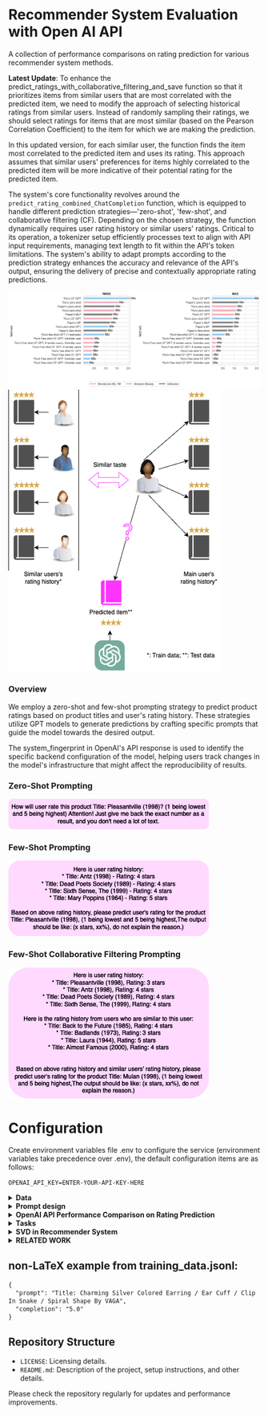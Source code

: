 # Recommender System Evaluation with Open AI API

A collection of performance comparisons on rating prediction for various recommender system methods.

**Latest Update**: To enhance the predict_ratings_with_collaborative_filtering_and_save function so that it prioritizes items from similar users that are most correlated with the predicted item, we need to modify the approach of selecting historical ratings from similar users. Instead of randomly sampling their ratings, we should select ratings for items that are most similar (based on the Pearson Correlation Coefficient) to the item for which we are making the prediction.

In this updated version, for each similar user, the function finds the item most correlated to the predicted item and uses its rating. This approach assumes that similar users' preferences for items highly correlated to the predicted item will be more indicative of their potential rating for the predicted item.

The system's core functionality revolves around the `predict_rating_combined_ChatCompletion` function, which is equipped to handle different prediction strategies—'zero-shot', 'few-shot', and collaborative filtering (CF). Depending on the chosen strategy, the function dynamically requires user rating history or similar users' ratings. Critical to its operation, a tokenizer setup efficiently processes text to align with API input requirements, managing text length to fit within the API's token limitations. The system's ability to adapt prompts according to the prediction strategy enhances the accuracy and relevance of the API's output, ensuring the delivery of precise and contextually appropriate rating predictions.

![performance](code/notebook/images/comparison_plot.png)
![performance](code/notebook/images/diagrams/fewshot_CF_diagram.png)


### Overview

We employ a zero-shot and few-shot prompting strategy to predict product ratings based on product titles and user's rating history. These strategies utilize GPT models to generate predictions by crafting specific prompts that guide the model towards the desired output.

The system_fingerprint in OpenAI's API response is used to identify the specific backend configuration of the model, helping users track changes in the model's infrastructure that might affect the reproducibility of results.

### Zero-Shot Prompting

![Few-Shot Prompt](code/notebook/images/prompts/zero_shot_prompt.png)

### Few-Shot Prompting

![Few-Shot Prompt](code/notebook/images/prompts/few_shot_prompt.png)

### Few-Shot Collaborative Filtering Prompting

![Few-Shot Collaborative Filtering Prompt](code/notebook/images/prompts/fewshot_CF_prompt.png)


# Configuration
Create environment variables file .env to configure the service (environment variables take precedence over .env), the default configuration items are as follows:
```
OPENAI_API_KEY=ENTER-YOUR-API-KEY-HERE
```

<details><summary><b> Data </b></summary>
<p>
Amazon Dataset Description
The Amazon dataset used in this project is divided into two sets: Small Amazon and Large Amazon.

1. **Small Amazon Dataset:**

This dataset is a subset of the main dataset where the 'reviewerID' column is used to filter out users.
Only users with more than 5 ratings are considered.
From these users, records of only 5 unique users are randomly selected using a specific seed.
Dataset Statistics:
+ Number of unique users: 5
+ Number of unique products: 23
+ Number of unique ratings: 4
+ Unique rating values: [5.0, 2.0, 3.0, 4.0]

2. **Large Amazon Dataset:**

This dataset includes all data that has a 'reviewerID'.
Only users with 5 or more ratings are considered.
Dataset Statistics:
+ Number of unique users: 1608
+ Number of unique products: 1879
+ Number of unique ratings: 5
+ Unique rating values: [1.0, 5.0, 4.0, 2.0, 3.0]

Source: https://cseweb.ucsd.edu/~jmcauley/datasets/amazon_v2/

![](code/notebook/images/interaction_venn_diagram.png)

We're attempting to predict product ratings based on item attributes, while avoiding interaction and user-specific details. This makes sense for a zero-shot prediction approach.

**Item Side:**
| Column Name     | Description                                       |
|-----------------|---------------------------------------------------|
| asin            | Unique product ID                                 |
| title           | Name of the product                               |
| feature         | Bullet-point format features of the product       |
| description     | Description of the product                        |
| price           | Price of the product in US dollars                |
| imageURL        | URL of the product image                          |
| imageURLHighRes | URL of the high resolution product image          |
| related         | Related products (also bought, also viewed, etc.) |
| salesRank       | Sales rank information                            |
| brand           | Brand name of the product                         |
| categories      | List of categories the product belongs to         |
| tech1           | The first technical detail table of the product   |
| tech2           | The second technical detail table of the product  |
| similar         | Similar product table                             |
| also_buy        | Products also bought with this item               |
| also_view       | Products also viewed by users who viewed this item|
| details         | Additional details about the product              |
| main_cat        | Main category of the product                      |
| similar_item    | Similar items related to the product              |
| date            | Release date or manufacturing date of the product |
| rank            | Ranking information of the product                |


**Interaction Side:**
| Column Name     | Description                                       |
|-----------------|---------------------------------------------------|
| reviewText      | Text of the review                                |
| overall         | Rating of the product                             |
| summary         | Summary of the review                             |
| unixReviewTime  | Time of the review in unix time                   |
| reviewTime      | Time of the review in raw format                  |
| vote            | Helpful votes count for the review                |
| style           | A dictionary of the product metadata              |
| image           | Images posted by users after receiving the product|

**User Side:**
| Column Name   | Description                               |
|---------------|-------------------------------------------|
| reviewerID    | Unique ID of the reviewer                 |
| reviewerName  | Name of the reviewer                      |
| verified      | Indicates if the review is verified or not|


**Determining the importance of features that impact the rating of a product**
| Feature                  | Description                                                                                                                                       |
|--------------------------|---------------------------------------------------------------------------------------------------------------------------------------------------|
| `title`                  | The product title is the first thing customers see. A clear and accurate title can set appropriate expectations.                                  |
| `brand`                  | Established and reputable brands might receive higher ratings due to brand loyalty and trustworthiness.                                            |
| `price`                  | The cost of the product can influence ratings. If customers feel they received good value for their money, they might rate the product higher.     |
| `feature`                | Special features or unique selling points of the product can impact its utility and the customer's satisfaction.                                  |
| `rank`                   | Products with better sales ranks might be more popular and, therefore, have higher or more consistent ratings.                                     |
| `also_buy` and `also_view` | Products frequently bought or viewed together can provide insights into user preferences and the potential quality or utility of a product.      |
| `main_cat`               | The main category of the product might influence ratings as some categories may inherently have higher or lower ratings.                           |
| `details`                | Detailed specifications or additional information about the product can help set correct customer expectations.                                    |
| `similar_item`           | If customers often compare the product with similar items, it can provide insights into the competitive landscape and the product's standing among its peers. |


</p>
</details>



<details><summary><b> Prompt design</b></summary>
<p>

**References**
https://learn.deeplearning.ai/chatgpt-prompt-eng/lesson/1/introduction

</p>
</details>

<details><summary><b> OpenAI API Performance Comparison on Rating Prediction</b></summary>
<p>


**References:**

[1] Yehuda Koren, Robert Bell, and Chris Volinsky. 2009. Matrix factorization techniques for recommender systems. Computer 42, 8 (2009), 30–37.

[2] Heng-Tze Cheng, Levent Koc, Jeremiah Harmsen, Tal Shaked, Tushar Chandra, Hrishi Aradhye, Glen Anderson, Greg Corrado, Wei Chai, Mustafa Ispir, et al. 2016. Wide & deep learning for recommender systems. In Proceedings of the 1st workshop on deep learning for recommender systems. 7–10.

[3] [https://arxiv.org/pdf/2304.10149.pdf](https://arxiv.org/pdf/2304.10149.pdf)

</p>
</details>

<details><summary><b>Tasks</b></summary>
<p>

# Content-Based Recommendation Systems

# Collaborative Filtering (CF) Recommendation Systems
To adapt our existing OpenAI GPT-based product rating prediction system into a Collaborative Filtering (CF) approach for a recommender system, we need to shift the focus from analyzing individual product attributes to leveraging user-item interactions. Collaborative Filtering primarily uses past interactions (such as ratings) from users to make recommendations. This approach can be user-based, item-based, or a hybrid.

User-Based CF: This involves finding similar users based on their ratings and recommending items that these similar users liked.

Item-Based CF: This involves finding similar items based on how users rated them and recommending these similar items to users.

Matrix Factorization: A more advanced approach, often used in modern recommender systems, where user-item interactions are represented in a matrix, and matrix factorization techniques are used to predict missing ratings.

Incorporate Embeddings: we can use GPT to generate embeddings for items based on their descriptions and other features, and then use these embeddings to find similar items or to enhance the user-item interaction matrix.

![user similarity heat map](code/notebook/images/user_similarity_heatmap.png)



# User-Based Collaborative Filtering Recommender System

## Overview
User-Based Collaborative Filtering with item feature vectors is an advanced technique in recommender systems. It not only considers the ratings given by users to items but also incorporates additional features of the items to enhance the recommendation process.

## User-Item Rating Matrix with Item Features
In this approach, we extend the user-item rating matrix to include a feature vector for each item. Let's denote the extended matrix as \( R \) and the feature vector for item \( i \) as \( \mathbf{f}_i \).

### Matrix Representation
The matrix \( R \) is represented as follows, where \( r_{ij} \) is the rating given by user \( j \) to item \( i \), and \( \mathbf{f}_i \) is the feature vector of item \( i \):


$$
R = 
\begin{pmatrix}
r_{11} & r_{12} & \cdots & r_{1n} & \mathbf{f}_1 \\
r_{21} & r_{22} & \cdots & r_{2n} & \mathbf{f}_2 \\
\vdots & \vdots & \ddots & \vdots & \vdots \\
r_{m1} & r_{m2} & \cdots & r_{mn} & \mathbf{f}_m
\end{pmatrix}
$$


- m represents the total number of items.
- n represents the total number of users.
- r_ij is the rating of the i-th item by the j-th user.
- f_i represents the feature vector of the i-th item.

### Item Feature Vectors
- Feature vectors f_i can include various attributes like title, category, price, etc.
- The dimensionality and nature of these features can vary depending on the application.

## Methodology
1. **Feature Vector Integration**: Incorporate item features into the recommendation algorithm, enriching the user-item interactions with additional item information.
2. **Similarity Computation**: Compute the similarity between users based on their ratings and item features.
3. **Neighborhood Selection**: Select a subset of users (neighbors) who are most similar to the active user, considering both ratings and item features.
4. **Prediction Computation**: Predict the ratings of items not yet rated by the active user, using both user similarity and item features.

## Applications
- Movie Rating Prediction
- E-commerce Amazon Beauty Rating Prediction


## Limitations
- Complexity: Increased computational complexity due to additional item features.
- Feature Selection: The need for effective selection and representation of item features.
- Cold Start Problem: Difficulty in recommending new items with limited feature information.

</p>
</details>


<details><summary><b>SVD in Recommender System</b></summary>
<p>

![image](https://github.com/tnathu-ai/recommender-system/assets/72063833/45f92fdc-32f4-425c-bcd4-dfdb331ca5f4)

</p>
</details>


<details><summary><b>RELATED WORK</b></summary>
<p>
[2305.02182] Uncovering ChatGPT's Capabilities in Recommender Systems (arxiv.org)

Uncovering ChatGPT’s Capabilities in Recommender Systems | Proceedings of the 17th ACM Conference on Recommender Systems

[2309.03613] Evaluating ChatGPT as a Recommender System: A Rigorous Approach (arxiv.org)
(GitHub - sisinflab/Recommender-ChatGPT: The official source code and datasets for the paper titled "Evaluating ChatGPT as a Recommender System: A Rigorous Approach")

[2304.10149] Is ChatGPT a Good Recommender? A Preliminary Study (arxiv.org)
</p>
</details>


## non-LaTeX example from training_data.jsonl:

  ```
  {
    "prompt": "Title: Charming Silver Colored Earring / Ear Cuff / Clip In Snake / Spiral Shape By VAGA", 
    "completion": "5.0"
  }
  ```

## Repository Structure

- `LICENSE`: Licensing details.
- `README.md`: Description of the project, setup instructions, and other details.

Please check the repository regularly for updates and performance improvements.

